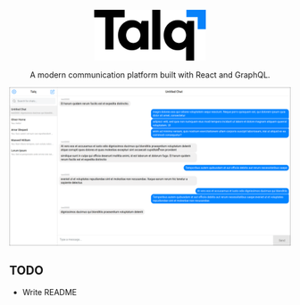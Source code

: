 <p align="center"><img width="200" src="static/talq-icon.svg"></h2>
<p align="center">A modern communication platform built with React and GraphQL.</p>

![talq screenshot](.github/screenshot.png)

## TODO

- Write README
